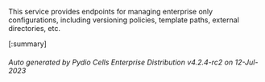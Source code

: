 






This service provides endpoints for managing enterprise only configurations, including versioning policies, template paths, external directories, etc.

[:summary]

###### Auto generated by Pydio Cells Enterprise Distribution v4.2.4-rc2 on 12-Jul-2023
